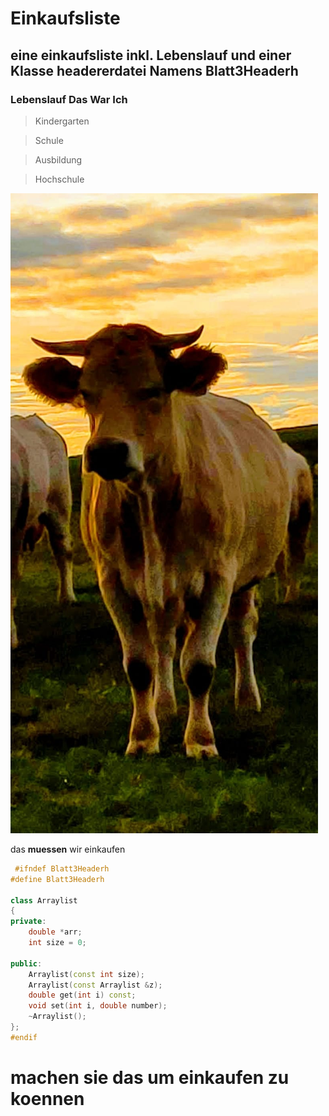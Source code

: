 # Einkaufsliste

## eine einkaufsliste inkl. Lebenslauf und einer Klasse headererdatei Namens Blatt3Headerh


### Lebenslauf Das War Ich

  > Kindergarten

  > Schule
 
  > Ausbildung

  > Hochschule

![alt Text](https://github.com/Seakuh/Einkaufsliste/blob/master/seakuh.jpeg)




das **muessen** wir einkaufen

```cpp
 #ifndef Blatt3Headerh
#define Blatt3Headerh

class Arraylist
{
private:
    double *arr;
    int size = 0;

public:
    Arraylist(const int size);
    Arraylist(const Arraylist &z);
    double get(int i) const;
    void set(int i, double number);
    ~Arraylist();
};
#endif
```



# machen sie das um einkaufen zu koennen
